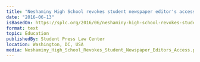 ```yaml
---
title: "Neshaminy High School revokes student newspaper editor's access to post and edit online stories"
date: "2016-06-13"
isBasedOn: https://splc.org/2016/06/neshaminy-high-school-revokes-student-newspaper-editors-access-to-post-and-edit-online/
format: text
topic: Education
publishedBy: Student Press Law Center
location: Washington, DC, USA
media: Neshaminy_High_School_Revokes_Student_Newspaper_Editors_Access.pdf
---
```

